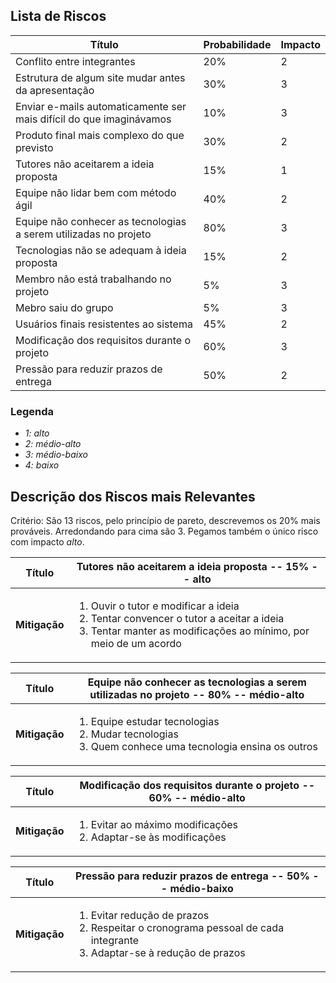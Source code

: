 Lista de Riscos
---

| Título | Probabilidade | Impacto
| - | - | - |
| Conflito entre integrantes   | 20%  |2   |
| Estrutura de algum site mudar antes da apresentação   | 30%  |  3 |
| Enviar e-mails automaticamente ser mais difícil do que imaginávamos   | 10%  |  3 |
| Produto final mais complexo do que previsto   | 30%  | 2  |
| Tutores não aceitarem a ideia proposta   |15%   | 1  |
| Equipe não lidar bem com método ágil   |  40% | 2  |
| Equipe não conhecer as tecnologias a serem utilizadas no projeto   |80%   |  3 |
| Tecnologias não se adequam à ideia proposta   | 15%  | 2  |
| Membro não está trabalhando no projeto   | 5%  | 3  |
| Mebro saiu do grupo   | 5%  |3   |
| Usuários finais resistentes ao sistema   | 45%  |  2 |
| Modificação dos requisitos durante o projeto   |  60% | 3  |
| Pressão para reduzir prazos de entrega   |  50% | 2  |

### Legenda

- *1: alto*
- *2: médio-alto*
- *3: médio-baixo*
- *4: baixo*

Descrição dos Riscos mais Relevantes
---

Critério: São 13 riscos, pelo princípio de pareto, descrevemos os 20% mais prováveis. Arredondando para cima são 3. Pegamos também o único risco com impacto *alto*.

| Título | Tutores não aceitarem a ideia proposta -- 15% -- alto |
| - | - |
| **Mitigação** | <ol><li>Ouvir o tutor e modificar a ideia</li><li>Tentar convencer o tutor a aceitar a ideia</li><li>Tentar manter as modificações ao mínimo, por meio de um acordo</li></ol> |

| Título | Equipe não conhecer as tecnologias a serem utilizadas no projeto -- 80% -- médio-alto |
| - | - |
| **Mitigação** | <ol><li>Equipe estudar tecnologias</li><li>Mudar tecnologias</li><li>Quem conhece uma tecnologia ensina os outros</li></ol> |

| Título | Modificação dos requisitos durante o projeto -- 60% -- médio-alto |
| - | - |
| **Mitigação** | <ol><li>Evitar ao máximo modificações</li><li>Adaptar-se às modificações</li></ol> |

| Título | Pressão para reduzir prazos de entrega -- 50% -- médio-baixo |
| - | - |
| **Mitigação** | <ol><li>Evitar redução de prazos</li><li>Respeitar o cronograma pessoal de cada integrante</li><li>Adaptar-se à redução de prazos</li></ol> |
